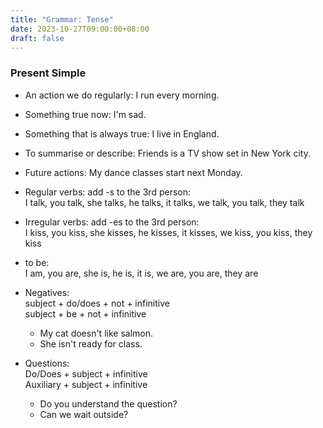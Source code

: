 ```yaml
---
title: "Grammar: Tense"
date: 2023-10-27T09:00:00+08:00
draft: false
---
```

### Present Simple
- An action we do regularly: I run every morning.
- Something true now: I'm sad.
- Something that is always true: I live in England.
- To summarise or describe: Friends is a TV show set in New York city.
- Future actions: My dance classes start next Monday.

- Regular verbs: add -s to the 3rd person:<br> I talk, you talk, she talks, he talks, it talks, we talk, you talk, they talk
- Irregular verbs: add -es to the 3rd person:<br> I kiss, you kiss, she kisses, he kisses, it kisses, we kiss, you kiss, they kiss
- to be:<br> I am, you are, she is, he is, it is, we are, you are, they are

- Negatives:<br> subject + do/does + not + infinitive<br> subject + be + not + infinitive
    - My cat doesn't like salmon.
    - She isn't ready for class.

- Questions:<br> Do/Does + subject + infinitive<br> Auxiliary + subject + infinitive
    - Do you understand the question?
    - Can we wait outside?